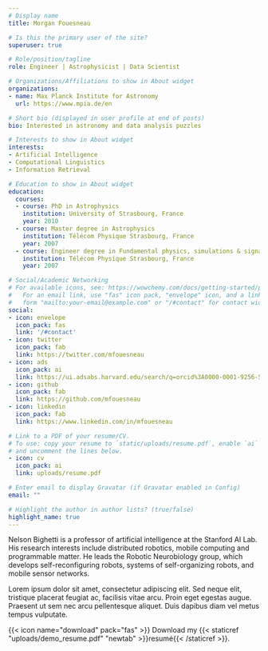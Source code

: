 ```yaml
---
# Display name
title: Morgan Fouesneau

# Is this the primary user of the site?
superuser: true

# Role/position/tagline
role: Engineer | Astrophysicist | Data Scientist

# Organizations/Affiliations to show in About widget
organizations:
- name: Max Planck Institute for Astronomy
  url: https://www.mpia.de/en

# Short bio (displayed in user profile at end of posts)
bio: Interested in astronomy and data analysis puzzles

# Interests to show in About widget
interests:
- Artificial Intelligence
- Computational Linguistics
- Information Retrieval

# Education to show in About widget
education:
  courses:
  - course: PhD in Astrophysics
    institution: University of Strasbourg, France
    year: 2010
  - course: Master degree in Astrophysics
    institution: Télécom Physique Strasbourg, France
    year: 2007
  - course: Engineer degree in Fundamental physics, simulations & signal processing
    institution: Télécom Physique Strasbourg, France
    year: 2007

# Social/Academic Networking
# For available icons, see: https://wowchemy.com/docs/getting-started/page-builder/#icons
#   For an email link, use "fas" icon pack, "envelope" icon, and a link in the
#   form "mailto:your-email@example.com" or "/#contact" for contact widget.
social:
- icon: envelope
  icon_pack: fas
  link: '/#contact'
- icon: twitter
  icon_pack: fab
  link: https://twitter.com/mfouesneau
- icon: ads
  icon_pack: ai
  link: https://ui.adsabs.harvard.edu/search/q=orcid%3A0000-0001-9256-5516
- icon: github
  icon_pack: fab
  link: https://github.com/mfouesneau
- icon: linkedin
  icon_pack: fab
  link: https://www.linkedin.com/in/mfouesneau

# Link to a PDF of your resume/CV.
# To use: copy your resume to `static/uploads/resume.pdf`, enable `ai` icons in `params.toml`,
# and uncomment the lines below.
- icon: cv
  icon_pack: ai
  link: uploads/resume.pdf

# Enter email to display Gravatar (if Gravatar enabled in Config)
email: ""

# Highlight the author in author lists? (true/false)
highlight_name: true
---
```


Nelson Bighetti is a professor of artificial intelligence at the Stanford AI Lab. His research interests include distributed robotics, mobile computing and programmable matter. He leads the Robotic Neurobiology group, which develops self-reconfiguring robots, systems of self-organizing robots, and mobile sensor networks.

Lorem ipsum dolor sit amet, consectetur adipiscing elit. Sed neque elit, tristique placerat feugiat ac, facilisis vitae arcu. Proin eget egestas augue. Praesent ut sem nec arcu pellentesque aliquet. Duis dapibus diam vel metus tempus vulputate.

{{< icon name="download" pack="fas" >}} Download my {{< staticref "uploads/demo_resume.pdf" "newtab" >}}resumé{{< /staticref >}}.
